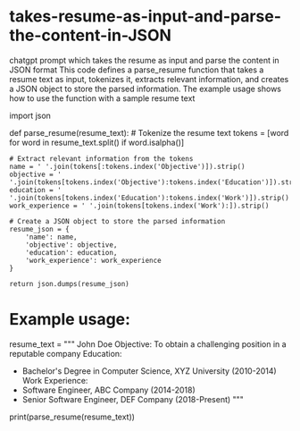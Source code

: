 # takes-resume-as-input-and-parse-the-content-in-JSON
chatgpt prompt which takes the resume as input and parse the content in JSON format 
This code defines a parse_resume function that takes a resume text as input, tokenizes it, extracts relevant information, and creates a JSON object to store the parsed information. The example usage shows how to use the function with a sample resume text

import json

def parse_resume(resume_text):
    # Tokenize the resume text
    tokens = [word for word in resume_text.split() if word.isalpha()]

    # Extract relevant information from the tokens
    name = ' '.join(tokens[:tokens.index('Objective')]).strip()
    objective = ' '.join(tokens[tokens.index('Objective'):tokens.index('Education')]).strip()
    education = ' '.join(tokens[tokens.index('Education'):tokens.index('Work')]).strip()
    work_experience = ' '.join(tokens[tokens.index('Work'):]).strip()

    # Create a JSON object to store the parsed information
    resume_json = {
        'name': name,
        'objective': objective,
        'education': education,
        'work_experience': work_experience
    }

    return json.dumps(resume_json)

# Example usage:
resume_text = """
John Doe
Objective: To obtain a challenging position in a reputable company
Education:
  - Bachelor's Degree in Computer Science, XYZ University (2010-2014)
Work Experience:
  - Software Engineer, ABC Company (2014-2018)
  - Senior Software Engineer, DEF Company (2018-Present)
"""

print(parse_resume(resume_text))


